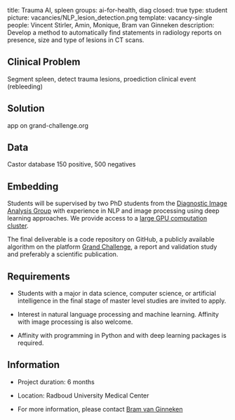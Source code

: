 title: Trauma AI, spleen
groups: ai-for-health, diag 
closed: true 
type: student 
picture: vacancies/NLP_lesion_detection.png
template: vacancy-single
people: Vincent Stirler, Amin, Monique, Bram van Ginneken
description: Develop a method to automatically find statements in radiology reports on presence, size and type of lesions in CT scans. 

 

## Clinical Problem 

Segment spleen, detect trauma lesions, proediction clinical event (rebleeding)
 

## Solution 

app on grand-challenge.org

 

## Data 

Castor database 150 positive, 500 negatives

 

## Embedding 

Students will be supervised by two PhD students from the [Diagnostic Image Analysis Group](https://www.diagnijmegen.nl/) with experience in NLP and image processing using deep learning approaches. We provide access to a [large GPU computation cluster](https://rtc.diagnijmegen.nl/software/sol/).  

The final deliverable is a code repository on GitHub, a publicly available algorithm on the platform [Grand Challenge](https://grand-challenge.org), a report and validation study and preferably a scientific publication. 

 

## Requirements 

- Students with a major in data science, computer science, or artificial intelligence in the final stage of master level studies are invited to apply. 

- Interest in natural language processing and machine learning. Affinity with image processing is also welcome. 

- Affinity with programming in Python and with deep learning packages is required. 

 

## Information 

- Project duration: 6 months 

- Location: Radboud University Medical Center 

- For more information, please contact [Bram van Ginneken](mailto:bram.vanginneken@radboudumc.nl) 
